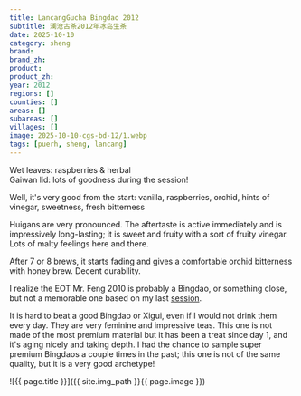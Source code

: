 ```yaml
---
title: LancangGucha Bingdao 2012
subtitle: 澜沧古茶2012年冰岛生茶
date: 2025-10-10
category: sheng
brand: 
brand_zh: 
product: 
product_zh: 
year: 2012
regions: []
counties: []
areas: []
subareas: []
villages: []
image: 2025-10-10-cgs-bd-12/1.webp
tags: [puerh, sheng, lancang]
---
```


Wet leaves: raspberries & herbal\
Gaiwan lid: lots of goodness during the session!

Well, it's very good from the start: vanilla, raspberries, orchid, hints of vinegar, sweetness, fresh bitterness

Huigans are very pronounced. The aftertaste is active immediately and is impressively long-lasting; it is sweet and fruity with a sort of fruity vinegar. Lots of malty feelings here and there.

After 7 or 8 brews, it starts fading and gives a comfortable orchid bitterness with honey brew. Decent durability.

I realize the EOT Mr. Feng 2010 is probably a Bingdao, or something close, but not a memorable one based on my last [session](https://fdrx.github.io/sheng/2025/09/17/mrf-sr-10.html).

It is hard to beat a good Bingdao or Xigui, even if I would not drink them every day. They are very feminine and impressive teas. This one is not made of the most premium material but it has been a treat since day 1, and it's aging nicely and taking depth. I had the chance to sample super premium Bingdaos a couple times in the past; this one is not of the same quality, but it is a very good archetype!

![{{ page.title }}]({{ site.img_path }}{{ page.image }})

